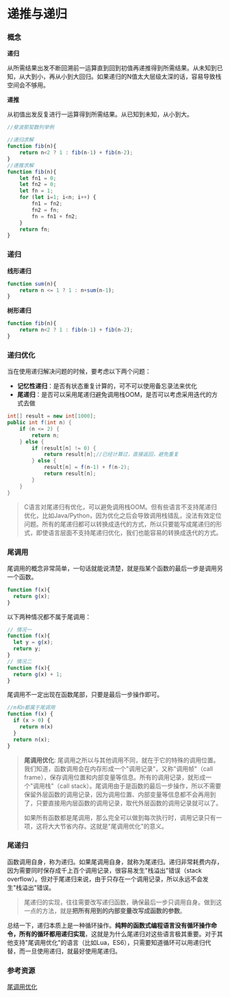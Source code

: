 # 递推与递归

### 概念

**递归**

从所需结果出发不断回溯前一运算直到回到初值再递推得到所需结果。从未知到已知，从大到小，再从小到大回归。如果递归的N值太大层级太深的话，容易导致栈空间会不够用。

**递推**

从初值出发反复进行一运算得到所需结果。从已知到未知，从小到大。

```js
//斐波那契数列举例

//递归求解
function fib(n){
    return n<2 ? 1 : fib(n-1) + fib(n-2);
}
//递推求解
function fib(n){
    let fn1 = 0;
    let fn2 = 0;
    let fn = 1;
    for (let i=1; i<n; i++) {
        fn1 = fn2;
        fn2 = fn;
        fn = fn1 + fn2;
    }
    return fn;
}
```

### 递归

**线形递归**

```js
function sum(n){
    return n <= 1 ? 1 : n+sum(n-1);
}
```

**树形递归**

```js
function fib(n){
    return n<2 ? 1 : fib(n-1) + fib(n-2);
}
```

### 递归优化

当在使用递归解决问题的时候，要考虑以下两个问题：

- **记忆性递归**：是否有状态重复计算的，可不可以使用备忘录法来优化
- **尾递归**：是否可以采用尾递归避免调用栈OOM，是否可以考虑采用迭代的方式去做

```java
int[] result = new int[1000];
public int f(int n) {
    if (n <= 2) {
        return n;
    } else {
        if (result[n] != 0) {
            return result[n];//已经计算过，直接返回，避免重复
        } else {
            result[n] = f(n-1) + f(n-2);
            return result[n];
        }
    }
}
```

> C语言对尾递归有优化，可以避免调用栈OOM。但有些语言不支持尾递归优化，比如Java/Python，因为优化之后会导致调用栈错乱，没法有效定位问题。所有的尾递归都可以转换成迭代的方式，所以只要能写成尾递归的形式，即使语言层面不支持尾递归优化，我们也能容易的转换成迭代的方式。

### 尾调用

尾调用的概念非常简单，一句话就能说清楚，就是指某个函数的最后一步是调用另一个函数。

```js
function f(x){
  return g(x);
}
```

以下两种情况都不属于尾调用：

```js
// 情况一
function f(x){
  let y = g(x);
  return y;
}
// 情况二
function f(x){
  return g(x) + 1;
}
```

尾调用不一定出现在函数尾部，只要是最后一步操作即可。

```js
//m和n都属于尾调用
function f(x) {
  if (x > 0) {
    return m(x)
  }
  return n(x);
}
```

> **尾调用优化**: 尾调用之所以与其他调用不同，就在于它的特殊的调用位置。我们知道，函数调用会在内存形成一个"调用记录"，又称"调用帧"（call frame），保存调用位置和内部变量等信息。所有的调用记录，就形成一个"调用栈"（call stack）。尾调用由于是函数的最后一步操作，所以不需要保留外层函数的调用记录，因为调用位置、内部变量等信息都不会再用到了，只要直接用内层函数的调用记录，取代外层函数的调用记录就可以了。
> 
> 如果所有函数都是尾调用，那么完全可以做到每次执行时，调用记录只有一项，这将大大节省内存。这就是"尾调用优化"的意义。

### 尾递归

函数调用自身，称为递归。如果尾调用自身，就称为尾递归。递归非常耗费内存，因为需要同时保存成千上百个调用记录，很容易发生"栈溢出"错误（stack overflow）。但对于尾递归来说，由于只存在一个调用记录，所以永远不会发生"栈溢出"错误。

> 尾递归的实现，往往需要改写递归函数，确保最后一步只调用自身。做到这一点的方法，就是**把所有用到的内部变量改写成函数的参数**。

总结一下，递归本质上是一种循环操作。**纯粹的函数式编程语言没有循环操作命令，所有的循环都用递归实现**，这就是为什么尾递归对这些语言极其重要。对于其他支持"尾调用优化"的语言（比如Lua，ES6），只需要知道循环可以用递归代替，而一旦使用递归，就最好使用尾递归。

### 参考资源

[尾调用优化](http://www.ruanyifeng.com/blog/2015/04/tail-call.html)




